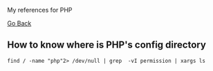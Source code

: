 My references for PHP

[Go Back](../)

## How to know where is PHP's config directory

`find / -name "php"2> /dev/null | grep  -vI permission | xargs ls`

